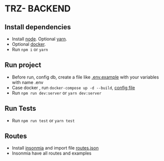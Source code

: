 # TRZ- BACKEND

## Install dependencies
- Install [node](https://nodejs.org/en/download/). Optional [yarn](https://classic.yarnpkg.com/en/docs/install/#debian-stable).
- Optional [docker](https://docs.docker.com/get-docker/).
- Run `npm i` or `yarn`

## Run project
- Before run, config db, create a file like [.env.example](./.env.example) with your variables with name .env
- Case docker , run `docker-compose up -d --build`, [config file](./docker-compose.yml)
- Run `npm run dev:server` or `yarn dev:server`

## Run Tests

- Run `npm run test` or `yarn test`

## Routes

- Install [insonmia](https://insomnia.rest/download/) and import file [routes.json](./routes.json)
- Insonmia have all routes and examples


